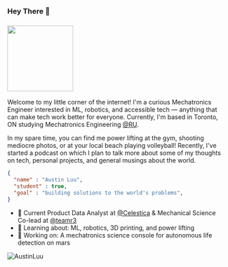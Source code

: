 ### Hey There 👋

<h3 align="left"><img src="https://media.giphy.com/media/Wj7lNjMNDxSmc/giphy.gif" width="150"></h3>

Welcome to my little corner of the internet! I'm a curious Mechatronics Engineer interested in ML, robotics, and accessible tech &mdash; anything that can make tech work better for everyone. Currently, I'm based in Toronto, ON studying Mechatronics Engineering [@RU](https://www.ryerson.ca/programs/undergraduate/mechanical-engineering/).

In my spare time, you can find me power lifting at the gym, shooting mediocre photos, or at your local beach playing volleyball! Recently, I've started a podcast on which I plan to talk more about some of my thoughts on tech, personal projects, and general musings about the world.

```json
{
  "name" : "Austin Luu",
  "student" : true,
  "goal" : "building solutions to the world's problems",
}
```

- 💼 Current Product Data Analyst at [@Celestica](https://www.celestica.com/) & Mechanical Science Co-lead at [@teamr3](https://teamr3.ca/)
- 🌱 Learning about: ML, robotics, 3D printing, and power lifting
- 🔭 Working on: A mechatronics science console for autonomous life detection on mars 
<p align="left"> <img src="https://komarev.com/ghpvc/?username=AustinLuu" alt="AustinLuu" /></p>
